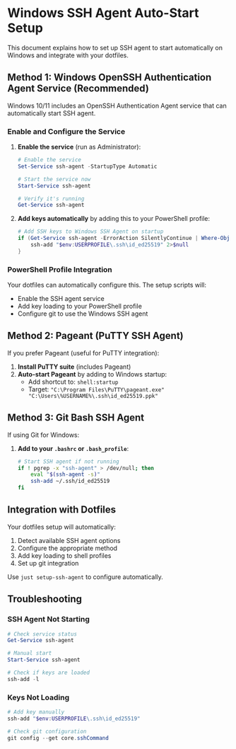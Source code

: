 # Windows SSH Agent Auto-Start Setup

This document explains how to set up SSH agent to start automatically on Windows and integrate with your dotfiles.

## Method 1: Windows OpenSSH Authentication Agent Service (Recommended)

Windows 10/11 includes an OpenSSH Authentication Agent service that can automatically start SSH agent.

### Enable and Configure the Service

1. **Enable the service** (run as Administrator):
   ```powershell
   # Enable the service
   Set-Service ssh-agent -StartupType Automatic

   # Start the service now
   Start-Service ssh-agent

   # Verify it's running
   Get-Service ssh-agent
   ```

2. **Add keys automatically** by adding this to your PowerShell profile:
   ```powershell
   # Add SSH keys to Windows SSH Agent on startup
   if (Get-Service ssh-agent -ErrorAction SilentlyContinue | Where-Object Status -eq "Running") {
       ssh-add "$env:USERPROFILE\.ssh\id_ed25519" 2>$null
   }
   ```

### PowerShell Profile Integration

Your dotfiles can automatically configure this. The setup scripts will:
- Enable the SSH agent service
- Add key loading to your PowerShell profile
- Configure git to use the Windows SSH agent

## Method 2: Pageant (PuTTY SSH Agent)

If you prefer Pageant (useful for PuTTY integration):

1. **Install PuTTY suite** (includes Pageant)
2. **Auto-start Pageant** by adding to Windows startup:
   - Add shortcut to: `shell:startup`
   - Target: `"C:\Program Files\PuTTY\pageant.exe" "C:\Users\%USERNAME%\.ssh\id_ed25519.ppk"`

## Method 3: Git Bash SSH Agent

If using Git for Windows:

1. **Add to your `.bashrc` or `.bash_profile`**:
   ```bash
   # Start SSH agent if not running
   if ! pgrep -x "ssh-agent" > /dev/null; then
       eval "$(ssh-agent -s)"
       ssh-add ~/.ssh/id_ed25519
   fi
   ```

## Integration with Dotfiles

Your dotfiles setup will automatically:
1. Detect available SSH agent options
2. Configure the appropriate method
3. Add key loading to shell profiles
4. Set up git integration

Use `just setup-ssh-agent` to configure automatically.

## Troubleshooting

### SSH Agent Not Starting
```powershell
# Check service status
Get-Service ssh-agent

# Manual start
Start-Service ssh-agent

# Check if keys are loaded
ssh-add -l
```

### Keys Not Loading
```powershell
# Add key manually
ssh-add "$env:USERPROFILE\.ssh\id_ed25519"

# Check git configuration
git config --get core.sshCommand
```
